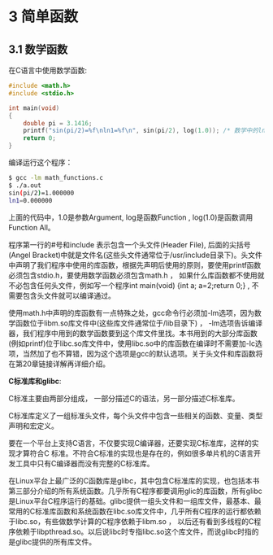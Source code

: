 # 3 简单函数

## 3.1 数学函数

在C语言中使用数学函数:

```c
#include <math.h>
#include <stdio.h>

int main(void)
{
    double pi = 3.1416;
    printf("sin(pi/2)=%f\nln1=%f\n", sin(pi/2), log(1.0)); /* 数学中的ln函数在C标准库中叫log*/
    return 0;
}
```

编译运行这个程序：

```bash
$ gcc -lm math_functions.c
$ ./a.out
sin(pi/2)=1.000000
ln1=0.000000
```

上面的代码中，1.0是参数Argument, log是函数Function , log(1.0)是函数调用Function All。

程序第一行的#号和include 表示包含一个头文件(Header File), 后面的尖括号(Angel Bracket)中就是文件名(这些头文件通常位于/usr/include目录下)。头文件中声明了我们程序中使用的库函数，根据先声明后使用的原则，要使用printf函数必须包含stdio.h，要使用数学函数必须包含math.h ， 如果什么库函数都不使用就不必包含任何头文件，例如写一个程序int main(void) {int a; a=2;return 0;} , 不需要包含头文件就可以编译通过。

使用math.h中声明的库函数有一点特殊之处，gcc命令行必须加-lm选项，因为数学函数位于libm.so库文件中(这些库文件通常位于/lib目录下) ， -lm选项告诉编译器，我们程序中用到的数学函数要到这个库文件里找。本书用到的大部分库函数(例如printf)位于libc.so库文件中，使用libc.so中的库函数在编译时不需要加-lc选项，当然加了也不算错，因为这个选项是gcc的默认选项。关于头文件和库函数将在第20章链接详解再详细介绍。

**C标准库和glibc**:

C标准主要由两部分组成， 一部分描述C的语法，另一部分描述C标准库。

C标准库定义了一组标准头文件，每个头文件中包含一些相关的函数、变量、类型声明和宏定义。

要在一个平台上支持C语言，不仅要实现C编译器，还要实现C标准库，这样的实现才算符合C 标准。不符合C标准的实现也是存在的，例如很多单片机的C语言开发工具中只有C编译器而没有完整的C标准库。

在Linux平台上最广泛的C函数库是glibc，其中包含C标准库的实现，也包括本书第三部分介绍的所有系统函数。几乎所有C程序都要调用glic的库函数，所有glibc是Linux平台C程序运行的基础。glibc提供一组头文件和一组库文件，最基本、最常用的C标准库函数和系统函数在libc.so库文件中，几乎所有C程序的运行都依赖于libc.so，有些做数学计算的C程序依赖于libm.so ， 以后还有看到多线程的C程序依赖于libpthread.so。以后说libc时专指libc.so这个库文件，而说glibc时指的是glibc提供的所有库文件。

